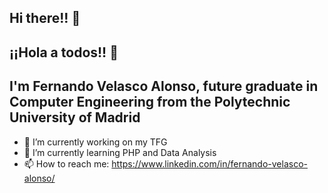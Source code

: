 ## Hi there!! 👋
## ¡¡Hola a todos!! 👋

## I'm Fernando Velasco Alonso, future graduate in Computer Engineering from the Polytechnic University of Madrid

- 🔭 I’m currently working on my TFG
- 🌱 I’m currently learning PHP and Data Analysis
- 📫 How to reach me: https://www.linkedin.com/in/fernando-velasco-alonso/
